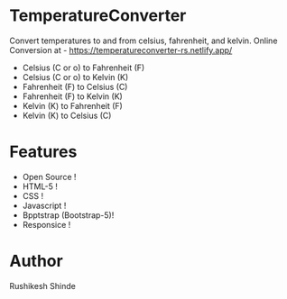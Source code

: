 # TemperatureConverter
Convert temperatures to and from celsius, fahrenheit, and kelvin. Online Conversion at - 
https://temperatureconverter-rs.netlify.app/

- Celsius (C or o) to Fahrenheit (F)
- Celsius (C or o) to Kelvin (K)
- Fahrenheit (F) to Celsius (C)
- Fahrenheit (F) to Kelvin (K)
- Kelvin (K) to Fahrenheit (F)
- Kelvin (K) to Celsius (C)

# Features
- Open Source !
- HTML-5 !
- CSS !
- Javascript !
- Bpptstrap (Bootstrap-5)!
- Responsice !

# Author 
Rushikesh Shinde


